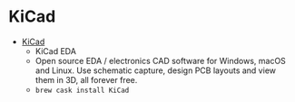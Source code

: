 # KiCad
- [KiCad](https://kicad-pcb.org/)
  -  KiCad EDA
  - Open source EDA / electronics CAD software for Windows, macOS and Linux. Use schematic capture, design PCB layouts and view them in 3D, all forever free.
  - `brew cask install KiCad`
